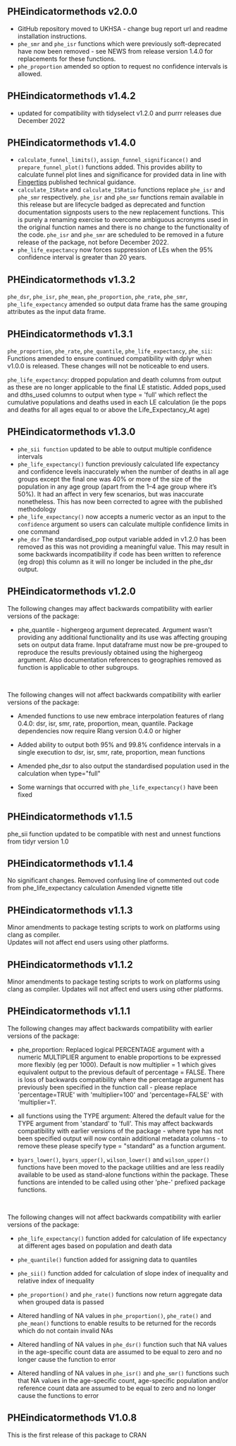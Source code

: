 ## PHEindicatormethods v2.0.0
* GitHub repository moved to UKHSA - change bug report url and readme installation instructions.
* `phe_smr` and `phe_isr` functions which were previously soft-deprecated have now been removed - see NEWS from release version 1.4.0 for replacements for these functions.
* `phe_proportion` amended so option to request no confidence intervals is allowed.

## PHEindicatormethods v1.4.2
* updated for compatibility with tidyselect v1.2.0 and purrr releases due December 2022

## PHEindicatormethods v1.4.0

* `calculate_funnel_limits()`, `assign_funnel_significance()` and `prepare_funnel_plot()` functions added. This provides ability to calculate funnel plot lines and significance for provided data in line with [Fingertips](https://fingertips.phe.org.uk/profile/guidance/supporting-information/PH-methods) published technical guidance.
* `calculate_ISRate` and `calculate_ISRatio` functions replace `phe_isr` and `phe_smr` respectively. `phe_isr` and `phe_smr` functions remain available in this release but are lifecycle badged as deprecated and function documentation signposts users to the new replacement functions.  This is purely a renaming exercise to overcome ambiguous acronyms used in the original function names and there is no change to the functionality of the code. `phe_isr` and `phe_smr` are scheduled to be removed in a future release of the package, not before December 2022.
* `phe_life_expectancy` now forces suppression of LEs when the 95% confidence interval is greater than 20 years.


## PHEindicatormethods v1.3.2

`phe_dsr`, `phe_isr`, `phe_mean`, `phe_proportion`, `phe_rate`, `phe_smr`, `phe_life_expectancy` amended so output data frame has the same grouping attributes as the input data frame.

## PHEindicatormethods v1.3.1

`phe_proportion`, `phe_rate`, `phe_quantile`, `phe_life_expectancy`, `phe_sii`:  
Functions amended to ensure continued compatibility with dplyr when v1.0.0 is released.
These changes will not be noticeable to end users.

`phe_life_expectancy`: dropped population and death columns from output as these are no longer applicable to the final LE statistic.  Added pops_used and dths_used columns to output when type = 'full' which reflect the cumulative populations and deaths used in each LE calculation (ie the pops and deaths for all ages equal to or above the Life_Expectancy_At age)


## PHEindicatormethods v1.3.0
* `phe_sii function` updated to be able to output multiple confidence intervals
* `phe_life_expectancy()` function previously calculated life expectancy and confidence levels inaccurately when the number of deaths in all age groups except the final one was 40% or more of the size of the population in any age group (apart from the 1–4 age group where it’s 50%). It had an affect in very few scenarios, but was inaccurate nonetheless. This has now been corrected to agree with the published methodology
* `phe_life_expectancy()` now accepts a numeric vector as an input to the `confidence` argument so users can calculate multiple confidence limits in one command
* `phe_dsr` The standardised_pop output variable added in v1.2.0 has been removed as this was not providing a meaningful value. This may result in some backwards incompatibility if code has been written to reference (eg drop) this column as it will no longer be included in the phe_dsr output.


## PHEindicatormethods v1.2.0
The following changes may affect backwards compatibility with earlier versions of the package:  

* phe_quantile - highergeog argument deprecated.  Argument wasn't providing any additional functionality and its use was affecting grouping sets on output data frame.  Input dataframe must now be pre-grouped to reproduce the results previously obtained using the highergeog argument.  Also documentation references to geographies removed as function is applicable to other subgroups.

<br>

The following changes will not affect backwards compatibility with earlier versions of the package: 

* Amended functions to use new embrace interpolation features of rlang 0.4.0: dsr, isr, smr, rate, proportion, mean, quantile.  Package dependencies now require Rlang version 0.4.0 or higher   

* Added ability to output both 95% and 99.8% confidence intervals in a single execution to dsr, isr, smr, rate, proportion, mean functions

* Amended phe_dsr to also output the standardised population used in the calculation when type="full"

* Some warnings that occurred with `phe_life_expectancy()` have been fixed

## PHEindicatormethods v1.1.5
phe_sii function updated to be compatible with nest and unnest functions from tidyr version 1.0

## PHEindicatormethods v1.1.4
No significant changes.
Removed confusing line of commented out code from phe_life_expectancy calculation
Amended vignette title

## PHEindicatormethods v1.1.3

Minor amendments to package testing scripts to work on platforms using clang as compiler.  
Updates will not affect end users using other platforms.  

## PHEindicatormethods v1.1.2

Minor amendments to package testing scripts to work on platforms using clang as compiler.
Updates will not affect end users using other platforms.  


## PHEindicatormethods v1.1.1

The following changes may affect backwards compatibility with earlier versions of the package:  

* phe_proportion: Replaced logical PERCENTAGE argument with a numeric MULTIPLIER argument to enable proportions to be expressed more flexibly (eg per 1000). Default is now multiplier = 1 which gives equivalent output to the previous default of percentage = FALSE.  There is loss of backwards compatibility where the percentage argument has previously been specified in the function call - please replace 'percentage=TRUE' with 'multiplier=100' and 'percentage=FALSE' with 'multiplier=1'.

* all functions using the TYPE argument: Altered the default value for the TYPE argument from 'standard' to 'full'.  This may affect backwards compatibility with earlier versions of the package - where type has not been specified output will now contain additional metadata columns - to remove these please specify type = "standard" as a function argument.

* `byars_lower()`, `byars_upper()`, `wilson_lower()` and `wilson_upper()` functions have been moved to the package utilities and are less readily available to be used as stand-alone functions within the package.  These functions are intended to be called using other 'phe-' prefixed package functions.  

<br>

The following changes will not affect backwards compatibility with earlier versions of the package:  

* `phe_life_expectancy()` function added for calculation of life expectancy at different ages based on population and death data

* `phe_quantile()` function added for assigning data to quantiles

* `phe_sii()` function added for calculation of slope index of inequality and relative index of inequality

* `phe_proportion()` and `phe_rate()` functions now return aggregate data when grouped data is passed

* Altered handling of NA values in `phe_proportion()`, `phe_rate()` and `phe_mean()` functions to enable results to be returned for the records which do not contain invalid NAs 

* Altered handling of NA values in `phe_dsr()` function such that NA values in the age-specific count data are assumed to be equal to zero and no longer cause the function to error

* Altered handling of NA values in `phe_isr()` and `phe_smr()` functions such that NA values in the age-specific count, age-specific population and/or reference count data are assumed to be equal to zero and no longer cause the functions to error

 


## PHEindicatormethods V1.0.8
This is the first release of this package to CRAN
